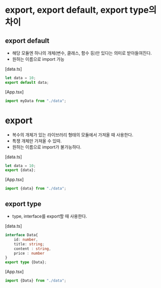 # export, export default, export type의 차이

## export default
* 해당 모듈엔 하나의 개체(변수, 클래스, 함수 등)만 있다는 의미로 받아들여진다.
* 원하는 이름으로 import 가능

[data.ts]
``` typescript
let data = 10;
export default data;
```
[App.tsx]
``` typescript
import myData from "./data";
```

# export
* 복수의 개체가 있는 라이브러리 형태의 모듈에서 가져올 때 사용한다.
* 특쟁 개체만 가져올 수 있따.
* 원하는 이름으로 import가 불가능하다.

[data.ts]

``` typescript
let data = 10;
export {data};
```
[App.tsx]
``` typescript
import {data} from "./data";
```

## export type
* type, interface를 export할 때 사용한다.

[data.ts]
``` typescript
interface Data{
    id: number,
    title: string;
    content : string,
    price : number
}
export type {Data};
```
[App.tsx]
``` typescript
import {Data} from "./data";
```
